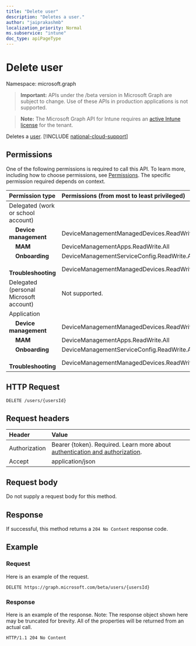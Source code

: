 ```yaml
---
title: "Delete user"
description: "Deletes a user."
author: "jaiprakashmb"
localization_priority: Normal
ms.subservice: "intune"
doc_type: apiPageType
---
```


# Delete user

Namespace: microsoft.graph

> **Important:** APIs under the /beta version in Microsoft Graph are subject to change. Use of these APIs in production applications is not supported.

> **Note:** The Microsoft Graph API for Intune requires an [active Intune license](https://go.microsoft.com/fwlink/?linkid=839381) for the tenant.

Deletes a [user](../resources/intune-shared-user.md).
[!INCLUDE [national-cloud-support](../../includes/all-clouds.md)]

## Permissions
One of the following permissions is required to call this API. To learn more, including how to choose permissions, see [Permissions](/graph/permissions-reference).  The specific permission required depends on context.

|Permission type|Permissions (from most to least privileged)|
|:---|:---|
|Delegated (work or school account)||
| &nbsp; &nbsp; **Device management** | DeviceManagementManagedDevices.ReadWrite.All|
| &nbsp; &nbsp; **MAM** | DeviceManagementApps.ReadWrite.All|
| &nbsp; &nbsp; **Onboarding** | DeviceManagementServiceConfig.ReadWrite.All|
| &nbsp; &nbsp; **Troubleshooting** | DeviceManagementManagedDevices.ReadWrite.All|
|Delegated (personal Microsoft account)|Not supported.|
|Application||
| &nbsp; &nbsp; **Device management** | DeviceManagementManagedDevices.ReadWrite.All|
| &nbsp; &nbsp; **MAM** | DeviceManagementApps.ReadWrite.All|
| &nbsp; &nbsp; **Onboarding** | DeviceManagementServiceConfig.ReadWrite.All|
| &nbsp; &nbsp; **Troubleshooting** | DeviceManagementManagedDevices.ReadWrite.All|

## HTTP Request

<!-- {
  "blockType": "ignored"
}
-->
``` http
DELETE /users/{usersId}
```

## Request headers

|Header|Value|
|:---|:---|
|Authorization|Bearer {token}. Required. Learn more about [authentication and authorization](/graph/auth/auth-concepts).|
|Accept|application/json|

## Request body

Do not supply a request body for this method.

## Response

If successful, this method returns a `204 No Content` response code.

## Example

### Request

Here is an example of the request.

``` http
DELETE https://graph.microsoft.com/beta/users/{usersId}
```

### Response

Here is an example of the response. Note: The response object shown here may be truncated for brevity. All of the properties will be returned from an actual call.

``` http
HTTP/1.1 204 No Content
```